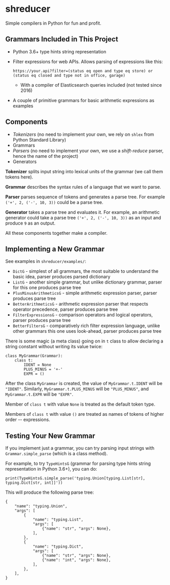 # shreducer

Simple compilers in Python for fun and profit.

## Grammars Included in This Project

* Python 3.6+ type hints string representation
* Filter expressions for web APIs. Allows parsing of expressions like this:

    `https://your.api?filter=(status eq open and type eq store) or (status eq closed and type not in office, garage)`
  
  * With a compiler of Elasticsearch queries included (not tested since 2016)

* A couple of primitive grammars for basic arithmetic expressions as examples

## Components

 * *Tokenizers* (no need to implement your own, we rely on `shlex` from Python Standard Library)
 * Grammars
 * *Parsers* (no need to implement your own, we use a *shift-reduce* parser, hence the name of the project)
 * Generators

**Tokenizer** splits input string into lexical units of the grammar (we call them tokens here).

**Grammar** describes the syntax rules of a language that we want to parse.

**Parser** parses sequence of tokens and generates a parse tree.
For example `('+', 2, ('-', 10, 3))` could be a parse tree.

**Generator** takes a parse tree and evaluates it. For example, an arithmetic generator could take 
a parse tree `('+', 2, ('-', 10, 3))` as an input and produce `9` as an output.

All these components together make a compiler.

    
## Implementing a New Grammar

See examples in `shreducer/examples/`:

 * `DictG` - simplest of all grammars, the most suitable to understand the basic idea, parser produces parsed dictionary
 * `ListG` - another simple grammar, but unlike dictionary grammar, parser for this one produces parse tree
 * `PlusMinusArithmeticsG` - simple arithmetic expression parser, parser produces parse tree
 * `BetterArithmeticsG` - arithmetic expression parser that respects operator precedence, parser produces parse tree
 * `FilterExpressionsG` - comparison operators and logical operators, parser produces parse tree
 * `BetterFiltersG` - comparatively rich filter expression language, unlike other grammars this one uses look-ahead,
    parser produces parse tree 

There is some magic (a meta class) going on in `t` class to allow
declaring a string constant without writing its value twice:

    class MyGrammar(Grammar):
        class t:
            IDENT = None
            PLUS_MINUS = '+-' 
            EXPR = ()

After the class `MyGrammar` is created, the value of `MyGrammar.t.IDENT` will be `"IDENT"`.
Similarly, `MyGrammar.t.PLUS_MINUS` will be `"PLUS_MINUS"`, and `MyGrammar.t.EXPR` will be `"EXPR"`.

Member of `class t` with value `None` is treated as the default token type.

Members of `class t` with value `()` are treated as names of tokens of higher order -- expressions.

## Testing Your New Grammar

If you implement just a grammar, you can try parsing input strings with `Grammar.simple_parse` (which is a class
method).

For example, to try `TypeHintsG` (grammar for parsing type hints string representation in Python 3.6+),
you can do:

    print(TypeHintsG.simple_parse('typing.Union[typing.List[str], typing.Dict[str, int]]'))

This will produce the following parse tree:

    {
        "name": "typing.Union",
        "args": [
            {
                "name": "typing.List",
                "args": [
                    {"name": "str", "args": None},
                ],
            },
            {
                "name": "typing.Dict",
                "args": [
                    {"name": "str", "args": None},
                    {"name": "int", "args": None},
                ],
            },
        ],
    }
